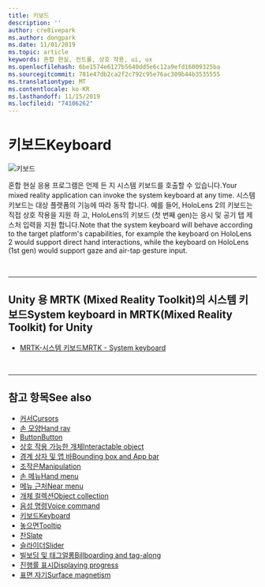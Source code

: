 ```yaml
---
title: 키보드
description: ''
author: cre8ivepark
ms.author: dongpark
ms.date: 11/01/2019
ms.topic: article
keywords: 혼합 현실, 컨트롤, 상호 작용, ui, ux
ms.openlocfilehash: 6be1574e6127b5640dd5e6c12a9efd16009325ba
ms.sourcegitcommit: 781e47db2ca2f2c792c95e76ac309b44b3535555
ms.translationtype: MT
ms.contentlocale: ko-KR
ms.lasthandoff: 11/15/2019
ms.locfileid: "74106262"
---
```

# <a name="keyboard"></a><span data-ttu-id="9e20c-103">키보드</span><span class="sxs-lookup"><span data-stu-id="9e20c-103">Keyboard</span></span>

![키보드](images/UX/UX_Hero_Keyboard.jpg)

<span data-ttu-id="9e20c-105">혼합 현실 응용 프로그램은 언제 든 지 시스템 키보드를 호출할 수 있습니다.</span><span class="sxs-lookup"><span data-stu-id="9e20c-105">Your mixed reality application can invoke the system keyboard at any time.</span></span> <span data-ttu-id="9e20c-106">시스템 키보드는 대상 플랫폼의 기능에 따라 동작 합니다. 예를 들어, HoloLens 2의 키보드는 직접 상호 작용을 지원 하 고, HoloLens의 키보드 (첫 번째 gen)는 응시 및 공기 탭 제스처 입력을 지원 합니다.</span><span class="sxs-lookup"><span data-stu-id="9e20c-106">Note that the system keyboard will behave according to the target platform's capabilities, for example the keyboard on HoloLens 2 would support direct hand interactions, while the keyboard on HoloLens (1st gen) would support gaze and air-tap gesture input.</span></span>


<br>

---

## <a name="system-keyboard-in-mrtkmixed-reality-toolkit-for-unity"></a><span data-ttu-id="9e20c-107">Unity 용 MRTK (Mixed Reality Toolkit)의 시스템 키보드</span><span class="sxs-lookup"><span data-stu-id="9e20c-107">System keyboard in MRTK(Mixed Reality Toolkit) for Unity</span></span>

* [<span data-ttu-id="9e20c-108">MRTK-시스템 키보드</span><span class="sxs-lookup"><span data-stu-id="9e20c-108">MRTK - System keyboard</span></span>](https://microsoft.github.io/MixedRealityToolkit-Unity/Documentation/README_SystemKeyboard.html)

<br>

---

## <a name="see-also"></a><span data-ttu-id="9e20c-109">참고 항목</span><span class="sxs-lookup"><span data-stu-id="9e20c-109">See also</span></span>

* [<span data-ttu-id="9e20c-110">커서</span><span class="sxs-lookup"><span data-stu-id="9e20c-110">Cursors</span></span>](cursors.md)
* [<span data-ttu-id="9e20c-111">손 모양</span><span class="sxs-lookup"><span data-stu-id="9e20c-111">Hand ray</span></span>](point-and-commit.md)
* [<span data-ttu-id="9e20c-112">Button</span><span class="sxs-lookup"><span data-stu-id="9e20c-112">Button</span></span>](button.md)
* [<span data-ttu-id="9e20c-113">상호 작용 가능한 개체</span><span class="sxs-lookup"><span data-stu-id="9e20c-113">Interactable object</span></span>](interactable-object.md)
* [<span data-ttu-id="9e20c-114">경계 상자 및 앱 바</span><span class="sxs-lookup"><span data-stu-id="9e20c-114">Bounding box and App bar</span></span>](app-bar-and-bounding-box.md)
* [<span data-ttu-id="9e20c-115">조작은</span><span class="sxs-lookup"><span data-stu-id="9e20c-115">Manipulation</span></span>](direct-manipulation.md)
* [<span data-ttu-id="9e20c-116">손 메뉴</span><span class="sxs-lookup"><span data-stu-id="9e20c-116">Hand menu</span></span>](hand-menu.md)
* [<span data-ttu-id="9e20c-117">메뉴 근처</span><span class="sxs-lookup"><span data-stu-id="9e20c-117">Near menu</span></span>](near-menu.md)
* [<span data-ttu-id="9e20c-118">개체 컬렉션</span><span class="sxs-lookup"><span data-stu-id="9e20c-118">Object collection</span></span>](object-collection.md)
* [<span data-ttu-id="9e20c-119">음성 명령</span><span class="sxs-lookup"><span data-stu-id="9e20c-119">Voice command</span></span>](voice-input.md)
* [<span data-ttu-id="9e20c-120">키보드</span><span class="sxs-lookup"><span data-stu-id="9e20c-120">Keyboard</span></span>](keyboard.md)
* [<span data-ttu-id="9e20c-121">놓으면</span><span class="sxs-lookup"><span data-stu-id="9e20c-121">Tooltip</span></span>](tooltip.md)
* [<span data-ttu-id="9e20c-122">찬</span><span class="sxs-lookup"><span data-stu-id="9e20c-122">Slate</span></span>](slate.md)
* [<span data-ttu-id="9e20c-123">슬라이더</span><span class="sxs-lookup"><span data-stu-id="9e20c-123">Slider</span></span>](slider.md)
* [<span data-ttu-id="9e20c-124">빌보딩 및 태그얼롱</span><span class="sxs-lookup"><span data-stu-id="9e20c-124">Billboarding and tag-along</span></span>](billboarding-and-tag-along.md)
* [<span data-ttu-id="9e20c-125">진행률 표시</span><span class="sxs-lookup"><span data-stu-id="9e20c-125">Displaying progress</span></span>](progress.md)
* [<span data-ttu-id="9e20c-126">표면 자기</span><span class="sxs-lookup"><span data-stu-id="9e20c-126">Surface magnetism</span></span>](surface-magnetism.md)
